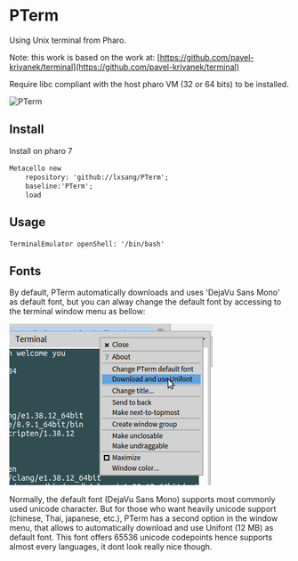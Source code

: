 # PTerm

Using Unix terminal from Pharo.

Note: this work is based on the work at: [https://github.com/pavel-krivanek/terminal](https://github.com/pavel-krivanek/terminal)

Require libc compliant with the host pharo VM (32 or 64 bits) to be installed.

![PTerm](https://github.com/lxsang/PTerm/raw/master/Pterm.gif)

## Install

Install on pharo 7

```smalltalk
Metacello new
	repository: 'github://lxsang/PTerm';
	baseline:'PTerm';
	load
```

## Usage
```Smalltalk
TerminalEmulator openShell: '/bin/bash'
```

## Fonts
By default, PTerm automatically downloads and uses 'DejaVu Sans Mono' as default font, but you can alway change the default font by accessing to the terminal window menu as bellow:

![](https://github.com/lxsang/online_stuffs/raw/master/font_selector.png)

Normally, the default font (DejaVu Sans Mono) supports most commonly used unicode character.
But for those who want heavily unicode support (chinese, Thai, japanese, etc.), PTerm has a second option in the window menu, that allows to automatically download and use Unifont (12 MB) as default font. This font offers 65536 unicode codepoints hence supports almost every languages, it dont look really nice though.
